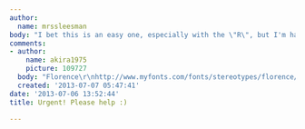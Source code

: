 ```yaml
---
author:
  name: mrssleesman
body: "I bet this is an easy one, especially with the \"R\", but I'm having trouble....\r\n\r\nTIA!\r\n[img:sites/default/files/old-images/fontid_5024.jpg]"
comments:
- author:
    name: akira1975
    picture: 109727
  body: "Florence\r\nhttp://www.myfonts.com/fonts/stereotypes/florence/"
  created: '2013-07-07 05:47:41'
date: '2013-07-06 13:52:44'
title: Urgent! Please help :)

---
```

